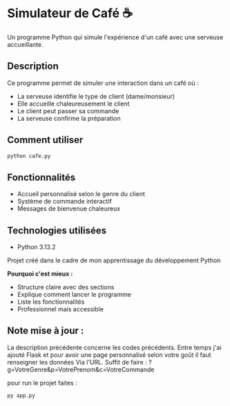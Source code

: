 # Simulateur de Café ☕

Un programme Python qui simule l'expérience d'un café avec une serveuse accueillante.

## Description
Ce programme permet de simuler une interaction dans un café où :
- La serveuse identifie le type de client (dame/monsieur)
- Elle accueille chaleureusement le client
- Le client peut passer sa commande
- La serveuse confirme la préparation

## Comment utiliser
```bash
python cafe.py
```

## Fonctionnalités
- Accueil personnalisé selon le genre du client
- Système de commande interactif
- Messages de bienvenue chaleureux

## Technologies utilisées
- Python 3.13.2

Projet créé dans le cadre de mon apprentissage du développement Python

**Pourquoi c'est mieux :**
- Structure claire avec des sections
- Explique comment lancer le programme
- Liste les fonctionnalités
- Professionnel mais accessible

## Note mise à jour :

La description précédente concerne les codes précédents. Entre temps j'ai ajouté Flask et pour avoir une page personnalisé selon votre goût il faut renseigner les données Via l'URL. Suffit de faire : 
?g=VotreGenre&p=VotrePrenom&c=VotreCommande

pour run le projet faites :

```bash
py app.py
```